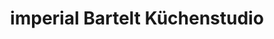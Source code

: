---
title: "imperial Bartelt Küchenstudio"
url: /frankfurt-am-main/imperial-bartelt-kuechenstudio/
shop: Möbel
---